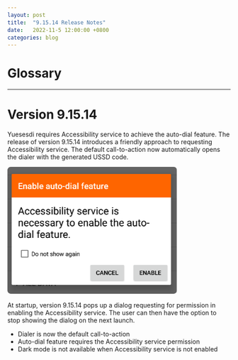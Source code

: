 ```yaml
---
layout: post
title:  "9.15.14 Release Notes"
date:   2022-11-5 12:00:00 +0800
categories: blog
---
```

# Glossary

---

# Version 9.15.14

Yuesesdi requires Accessibility service to achieve the auto-dial feature. The release of version 9.15.14 introduces a friendly approach to requesting Accessibility service. The default call-to-action now automatically opens the dialer with the generated USSD code.

![Preview of dialog requesting Accessibility permission](../assets/dialog_ask_accessibility.png)

At startup, version 9.15.14 pops up a dialog requesting for permission in enabling the Accessibility service. The user can then have the option to stop showing the dialog on the next launch.

- Dialer is now the default call-to-action
- Auto-dial feature requires the Accessibility service permission
- Dark mode is not available when Accessibility service is not enabled
